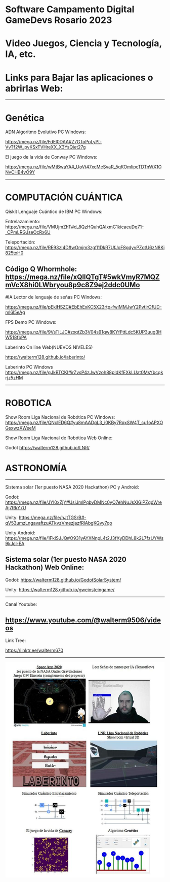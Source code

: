 # Software Campamento Digital GameDevs Rosario 2023
# Video Juegos, Ciencia y Tecnología, IA, etc.

# Links para Bajar las aplicaciones o abrirlas Web:
--------------------------------
# Genética 
ADN Algoritmo Evolutivo PC Windows:

https://mega.nz/file/FdEl0DAA#Z7GToPpLyPt-VvTf2W_pvKSxTVHreXX_X3YsQiet27g

El juego de la vida de Conway PC Windows:

https://mega.nz/file/wMtBwaYA#_UoVt47xcMeSvaR_5qKOmIipcTDTnWX1ONvCHB4vO9Y

-------------------------------
# COMPUTACIÓN CUÁNTICA

Qiskit Lenguaje Cuántico de IBM PC Windows:

Entrelazamiento: https://mega.nz/file/VMUjmZhT#d_8QzHQuhQAIxmC1kicaeuDq71-_CPmLRGJseOcRx6U

Teleportación:   https://mega.nz/file/RE93zI4D#wOmjm3zgfI1DkR7UfJoF8gdyvPZotU6zN8Kj825txH0

Código Q Whormhole: https://mega.nz/file/xQllQTgT#5wkVmyR7MQZmVcX8hi0LWbryou8p9c8Z9ej2ddc0UMo
---------------------------
#IA
Lector de lenguaje de señas PC Windows:

https://mega.nz/file/pEklHSZC#EbEhExKC5X23rtp-fwiMMJwY2PvtlrOfUD-ml6I5eAg

FPS Demo PC Windows:

https://mega.nz/file/9VsTlLJC#zxqtZb3V04s91qw8KYfFttLdc5KUP3uug3HW518fbPA

Laberinto On line Web(NUEVOS NIVELES)

https://walterm128.github.io/laberinto/

Laberinto PC Windows
https://mega.nz/file/gJkBTCKI#irZvsP4zJwVzoh88pIdKfEXkLUat0MsYbcqkrjz5zHM


-----------------------------------
# ROBOTICA

Show Room Liga Nacional de Robótica PC Windows:
https://mega.nz/file/QNclED6Q#yu8mAADqL3_i0KBy7RqxSW4T_cu1oAPXOGsxwzXWeeM


Show Room Liga Nacional de Robótica Web Online:

Godot https://walterm128.github.io/LNR/

# ASTRONOMÍA
-------------
Sistema solar (1er puesto NASA 2020 Hackathon) PC y Android:

Godot: https://mega.nz/file/JYl0xZjY#UsiJmlPqbvDMNc0yO7ehNuJsXlGiPZgdWreAj7RkY7U

Unity: https://mega.nz/file/hJtTGSrB#-qV53umzLngavaftzuATkvzVmezjazfRlAbgKGvy7qo

Unity Android: https://mega.nz/file/1FklSJJQ#O931yAYXNnpL4t2J3fXyDDhL8k2L7fzUYWs9kJcl-EA

Sistema solar (1er puesto NASA 2020 Hackathon) Web Online:
-------------
Godot: https://walterm128.github.io/GodotSolarSystem/

Unity: https://walterm128.github.io/gweinsteingame/

---------------------
Canal Youtube:

https://www.youtube.com/@walterm9506/videos
------------
Link Tree:

https://linktr.ee/walterm670

------------

![alt](Folletos.jpg)
